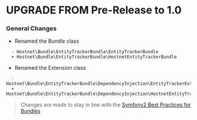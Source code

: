 
UPGRADE FROM Pre-Release to 1.0
===============================

### General Changes

- Renamed the Bundle class
```
  - Hostnet\Bundle\EntityTrackerBundle\EntityTrackerBundle
  + Hostnet\Bundle\EntityTrackerBundle\HostnetEntityTrackerBundle
```
- Renamed the Extension class
```
  - Hostnet\Bundle\EntityTrackerBundle\DependencyInjection\EntityTrackerExtension
  + Hostnet\Bundle\EntityTrackerBundle\DependencyInjection\HostnetEntityTrackerExtension
```
  
> Changes are made to stay in line with the [Symfony2 Best Practices for Bundles](http://symfony.com/doc/current/cookbook/bundles/best_practices.html)

